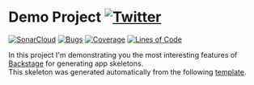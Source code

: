 #  Demo Project [![Twitter](https://img.shields.io/twitter/follow/piotr_minkowski.svg?style=social&logo=twitter&label=Follow%20Me)](https://twitter.com/piotr_minkowski)

[![SonarCloud](https://sonarcloud.io/images/project_badges/sonarcloud-black.svg)](https://sonarcloud.io/dashboard?id=piomin_infoshare-dev-katowice)
[![Bugs](https://sonarcloud.io/api/project_badges/measure?project=piomin_infoshare-dev-katowice&metric=bugs)](https://sonarcloud.io/dashboard?id=piomin_infoshare-dev-katowice)
[![Coverage](https://sonarcloud.io/api/project_badges/measure?project=piomin_infoshare-dev-katowice&metric=coverage)](https://sonarcloud.io/dashboard?id=piomin_infoshare-dev-katowice)
[![Lines of Code](https://sonarcloud.io/api/project_badges/measure?project=piomin_infoshare-dev-katowice&metric=ncloc)](https://sonarcloud.io/dashboard?id=piomin_infoshare-dev-katowice)

In this project I'm demonstrating you the most interesting features of [Backstage](https://backstage.io/) for generating app skeletons. \
This skeleton was generated automatically from the following [template](https://github.com/piomin/backstage-templates/blob/master/templates/spring-boot-basic/template.yaml).